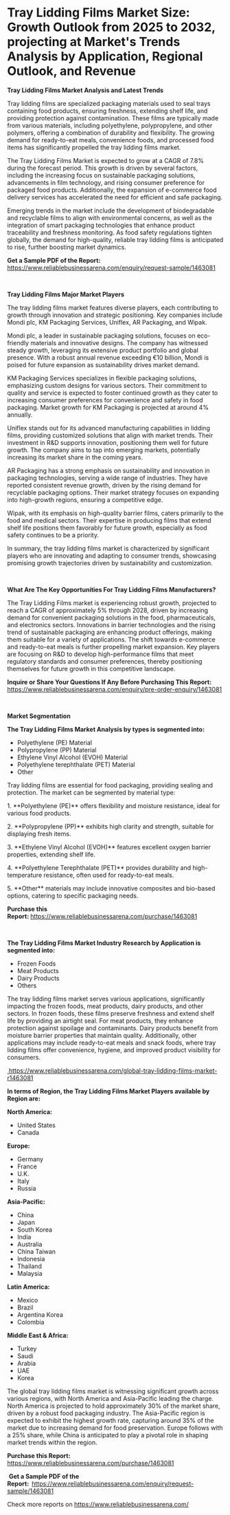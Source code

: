 <p><h1>Tray Lidding Films Market Size: Growth Outlook from 2025 to 2032, projecting at Market's Trends Analysis by Application, Regional Outlook, and Revenue</h1></p><p><strong>Tray Lidding Films Market Analysis and Latest Trends</strong></p>
<p><p>Tray lidding films are specialized packaging materials used to seal trays containing food products, ensuring freshness, extending shelf life, and providing protection against contamination. These films are typically made from various materials, including polyethylene, polypropylene, and other polymers, offering a combination of durability and flexibility. The growing demand for ready-to-eat meals, convenience foods, and processed food items has significantly propelled the tray lidding films market.</p><p>The Tray Lidding Films Market is expected to grow at a CAGR of 7.8% during the forecast period. This growth is driven by several factors, including the increasing focus on sustainable packaging solutions, advancements in film technology, and rising consumer preference for packaged food products. Additionally, the expansion of e-commerce food delivery services has accelerated the need for efficient and safe packaging.</p><p>Emerging trends in the market include the development of biodegradable and recyclable films to align with environmental concerns, as well as the integration of smart packaging technologies that enhance product traceability and freshness monitoring. As food safety regulations tighten globally, the demand for high-quality, reliable tray lidding films is anticipated to rise, further boosting market dynamics.</p></p>
<p><strong>Get a Sample PDF of the Report:&nbsp;</strong> <a href="https://www.reliablebusinessarena.com/enquiry/request-sample/1463081?utm_campaign=2488&utm_medium=2&utm_source=Github&utm_content=ia&utm_term=01042025&utm_id=tray-lidding-films">https://www.reliablebusinessarena.com/enquiry/request-sample/1463081</a></p>
<p>&nbsp;</p>
<p><strong>Tray Lidding Films Major Market Players</strong></p>
<p><p>The tray lidding films market features diverse players, each contributing to growth through innovation and strategic positioning. Key companies include Mondi plc, KM Packaging Services, Uniflex, AR Packaging, and Wipak. </p><p>Mondi plc, a leader in sustainable packaging solutions, focuses on eco-friendly materials and innovative designs. The company has witnessed steady growth, leveraging its extensive product portfolio and global presence. With a robust annual revenue exceeding €10 billion, Mondi is poised for future expansion as sustainability drives market demand.</p><p>KM Packaging Services specializes in flexible packaging solutions, emphasizing custom designs for various sectors. Their commitment to quality and service is expected to foster continued growth as they cater to increasing consumer preferences for convenience and safety in food packaging. Market growth for KM Packaging is projected at around 4% annually.</p><p>Uniflex stands out for its advanced manufacturing capabilities in lidding films, providing customized solutions that align with market trends. Their investment in R&D supports innovation, positioning them well for future growth. The company aims to tap into emerging markets, potentially increasing its market share in the coming years.</p><p>AR Packaging has a strong emphasis on sustainability and innovation in packaging technologies, serving a wide range of industries. They have reported consistent revenue growth, driven by the rising demand for recyclable packaging options. Their market strategy focuses on expanding into high-growth regions, ensuring a competitive edge.</p><p>Wipak, with its emphasis on high-quality barrier films, caters primarily to the food and medical sectors. Their expertise in producing films that extend shelf life positions them favorably for future growth, especially as food safety continues to be a priority.</p><p>In summary, the tray lidding films market is characterized by significant players who are innovating and adapting to consumer trends, showcasing promising growth trajectories driven by sustainability and customization.</p></p>
<p>&nbsp;</p>
<p><strong>What Are The Key Opportunities For Tray Lidding Films Manufacturers?</strong></p>
<p><p>The Tray Lidding Films market is experiencing robust growth, projected to reach a CAGR of approximately 5% through 2028, driven by increasing demand for convenient packaging solutions in the food, pharmaceuticals, and electronics sectors. Innovations in barrier technologies and the rising trend of sustainable packaging are enhancing product offerings, making them suitable for a variety of applications. The shift towards e-commerce and ready-to-eat meals is further propelling market expansion. Key players are focusing on R&D to develop high-performance films that meet regulatory standards and consumer preferences, thereby positioning themselves for future growth in this competitive landscape.</p></p>
<p><strong>Inquire or Share Your Questions If Any Before Purchasing This Report:</strong> <a href="https://www.reliablebusinessarena.com/enquiry/pre-order-enquiry/1463081?utm_campaign=2488&utm_medium=2&utm_source=Github&utm_content=ia&utm_term=01042025&utm_id=tray-lidding-films">https://www.reliablebusinessarena.com/enquiry/pre-order-enquiry/1463081</a></p>
<p>&nbsp;</p>
<p><strong>Market Segmentation</strong></p>
<p><strong>The Tray Lidding Films Market Analysis by types is segmented into:</strong></p>
<p><ul><li>Polyethylene (PE) Material</li><li>Polypropylene (PP) Material</li><li>Ethylene Vinyl Alcohol (EVOH) Material</li><li>Polyethylene terephthalate (PET) Material</li><li>Other</li></ul></p>
<p><p>Tray lidding films are essential for food packaging, providing sealing and protection. The market can be segmented by material type: </p><p>1. **Polyethylene (PE)** offers flexibility and moisture resistance, ideal for various food products.</p><p>2. **Polypropylene (PP)** exhibits high clarity and strength, suitable for displaying fresh items.</p><p>3. **Ethylene Vinyl Alcohol (EVOH)** features excellent oxygen barrier properties, extending shelf life.</p><p>4. **Polyethylene Terephthalate (PET)** provides durability and high-temperature resistance, often used for ready-to-eat meals.</p><p>5. **Other** materials may include innovative composites and bio-based options, catering to specific packaging needs.</p></p>
<p><strong>Purchase this Report:&nbsp;</strong><a href="https://www.reliablebusinessarena.com/purchase/1463081?utm_campaign=2488&utm_medium=2&utm_source=Github&utm_content=ia&utm_term=01042025&utm_id=tray-lidding-films">https://www.reliablebusinessarena.com/purchase/1463081</a></p>
<p>&nbsp;</p>
<p><strong>The Tray Lidding Films Market Industry Research by Application is segmented into:</strong></p>
<p><ul><li>Frozen Foods</li><li>Meat Products</li><li>Dairy Products</li><li>Others</li></ul></p>
<p><p>The tray lidding films market serves various applications, significantly impacting the frozen foods, meat products, dairy products, and other sectors. In frozen foods, these films preserve freshness and extend shelf life by providing an airtight seal. For meat products, they enhance protection against spoilage and contaminants. Dairy products benefit from moisture barrier properties that maintain quality. Additionally, other applications may include ready-to-eat meals and snack foods, where tray lidding films offer convenience, hygiene, and improved product visibility for consumers.</p></p>
<p><a href="https://www.reliablebusinessarena.com/global-tray-lidding-films-market-r1463081?utm_campaign=2488&utm_medium=2&utm_source=Github&utm_content=ia&utm_term=01042025&utm_id=tray-lidding-films">&nbsp;https://www.reliablebusinessarena.com/global-tray-lidding-films-market-r1463081</a></p>
<p><strong>In terms of Region, the Tray Lidding Films Market Players available by Region are:</strong></p>
<p>
    <p> <strong> North America: </strong>
        <ul>
            <li>United States</li>
            <li>Canada</li>
        </ul>
        </p> 
    <p> <strong> Europe: </strong>
        <ul>
            <li>Germany</li>
            <li>France</li>
            <li>U.K.</li>
            <li>Italy</li>
            <li>Russia</li>
        </ul>
        </p> 
    <p> <strong> Asia-Pacific: </strong>
        <ul>
            <li>China</li>
            <li>Japan</li>
            <li>South Korea</li>
            <li>India</li>
            <li>Australia</li>
            <li>China Taiwan</li>
            <li>Indonesia</li>
            <li>Thailand</li>
            <li>Malaysia</li>
        </ul>
        </p> 
    <p> <strong> Latin America: </strong>
        <ul>
            <li>Mexico</li>
            <li>Brazil</li>
            <li>Argentina Korea</li>
            <li>Colombia</li>
        </ul>
        </p> 
    <p> <strong> Middle East & Africa: </strong>
        <ul>
            <li>Turkey</li>
            <li>Saudi</li>
            <li>Arabia</li>
            <li>UAE</li>
            <li>Korea</li>
        </ul>
    </p>
    </p>
<p><p>The global tray lidding films market is witnessing significant growth across various regions, with North America and Asia-Pacific leading the charge. North America is projected to hold approximately 30% of the market share, driven by a robust food packaging industry. The Asia-Pacific region is expected to exhibit the highest growth rate, capturing around 35% of the market due to increasing demand for food preservation. Europe follows with a 25% share, while China is anticipated to play a pivotal role in shaping market trends within the region.</p></p>
<p><strong>Purchase this Report: </strong><a href="https://www.reliablebusinessarena.com/purchase/1463081?utm_campaign=2488&utm_medium=2&utm_source=Github&utm_content=ia&utm_term=01042025&utm_id=tray-lidding-films">https://www.reliablebusinessarena.com/purchase/1463081</a></p>
<p>&nbsp;<strong>Get a Sample PDF of the Report:&nbsp;&nbsp;</strong><a href="https://www.reliablebusinessarena.com/enquiry/request-sample/1463081?utm_campaign=2488&utm_medium=2&utm_source=Github&utm_content=ia&utm_term=01042025&utm_id=tray-lidding-films">https://www.reliablebusinessarena.com/enquiry/request-sample/1463081</a></p>
<p><strong></strong></p>
<p>Check more reports on <a href="https://www.reliablebusinessarena.com/?utm_campaign=2488&utm_medium=2&utm_source=Github&utm_content=ia&utm_term=01042025&utm_id=tray-lidding-films">https://www.reliablebusinessarena.com/</a></p>